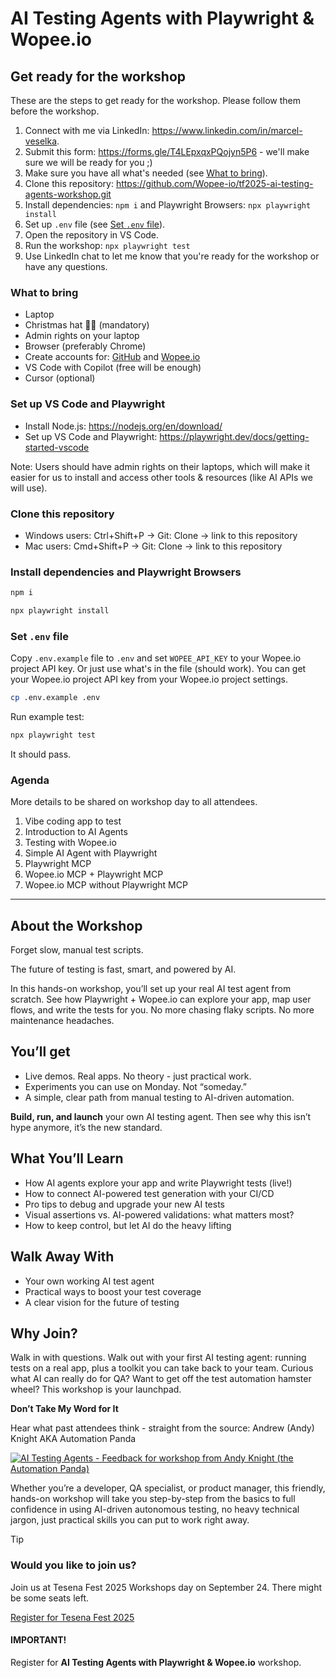 # AI Testing Agents with Playwright &amp; Wopee.io

## Get ready for the workshop

These are the steps to get ready for the workshop. Please follow them before the workshop.

1. Connect with me via LinkedIn: https://www.linkedin.com/in/marcel-veselka.
2. Submit this form: https://forms.gle/T4LEpxqxPQojyn5P6 - we'll make sure we will be ready for you ;)
2. Make sure you have all what's needed (see [What to bring](#what-to-bring)).
3. Clone this repository: https://github.com/Wopee-io/tf2025-ai-testing-agents-workshop.git
4. Install dependencies: `npm i` and Playwright Browsers: `npx playwright install`
5. Set up `.env` file (see [Set `.env` file](#set-env-file)).
6. Open the repository in VS Code.
7. Run the workshop: `npx playwright test`
8. Use LinkedIn chat to let me know that you're ready for the workshop or have any questions.


### What to bring

- Laptop
- Christmas hat 🧑‍🎄 (mandatory)
- Admin rights on your laptop
- Browser (preferably Chrome)
- Create accounts for: [GitHub](https://github.com/) and [Wopee.io](https://wopee.io/)
- VS Code with Copilot (free will be enough) 
- Cursor (optional)

### Set up VS Code and Playwright

- Install Node.js: https://nodejs.org/en/download/
- Set up VS Code and Playwright: https://playwright.dev/docs/getting-started-vscode

Note: Users should have admin rights on their laptops, which will make it easier for us to install and access other tools & resources (like AI APIs we will use).

### Clone this repository

- Windows users: Ctrl+Shift+P -> Git: Clone -> link to this repository
- Mac users: Cmd+Shift+P -> Git: Clone -> link to this repository

### Install dependencies and Playwright Browsers

```bash
npm i

npx playwright install
```

### Set `.env` file

Copy `.env.example` file to `.env` and set `WOPEE_API_KEY` to your Wopee.io project API key. Or just use what's in the file (should work). You can get your Wopee.io project API key from your Wopee.io project settings.

```bash
cp .env.example .env
```

Run example test:

```bash
npx playwright test
```

It should pass.


### Agenda

More details to be shared on workshop day to all attendees.

1. Vibe coding app to test
2. Introduction to AI Agents
3. Testing with Wopee.io
4. Simple AI Agent with Playwright
5. Playwright MCP
6. Wopee.io MCP + Playwright MCP
7. Wopee.io MCP without Playwright MCP


---


## About the Workshop

Forget slow, manual test scripts.

The future of testing is fast, smart, and powered by AI.

In this hands-on workshop, you’ll set up your real AI test agent from scratch. See how Playwright + Wopee.io can explore your app, map user flows, and write the tests for you. No more chasing flaky scripts. No more maintenance headaches.

## You’ll get

- Live demos. Real apps. No theory - just practical work.
- Experiments you can use on Monday. Not “someday.”
- A simple, clear path from manual testing to AI-driven automation.

**Build, run, and launch** your own AI testing agent. Then see why this isn’t hype anymore, it’s the new standard.

## What You’ll Learn

- How AI agents explore your app and write Playwright tests (live!)
- How to connect AI-powered test generation with your CI/CD
- Pro tips to debug and upgrade your new AI tests
- Visual assertions vs. AI-powered validations: what matters most?
- How to keep control, but let AI do the heavy lifting

## Walk Away With

- Your own working AI test agent
- Practical ways to boost your test coverage
- A clear vision for the future of testing

## Why Join?

Walk in with questions. Walk out with your first AI testing agent: running tests on a real app, plus a toolkit you can take back to your team.
Curious what AI can really do for QA? Want to get off the test automation hamster wheel? This workshop is your launchpad.

**Don’t Take My Word for It**

Hear what past attendees think - straight from the source: Andrew (Andy) Knight AKA Automation Panda

[![AI Testing Agents - Feedback for workshop from Andy Knight (the Automation Panda)](https://img.youtube.com/vi/al0B-s9UW4k/hqdefault.jpg)](https://youtu.be/al0B-s9UW4k)


Whether you’re a developer, QA specialist, or product manager, this friendly, hands-on workshop will take you step-by-step from the basics to full confidence in using AI-driven autonomous testing, no heavy technical jargon, just practical skills you can put to work right away.

> [!TIP]
>
> ### Would you like to join us? 
>
> Join us at Tesena Fest 2025 Workshops day on September 24. There might be some seats left.
>
> [Register for Tesena Fest 2025](https://www.tesena.com/tesena-fest-2025/a-189/)
>
> #### IMPORTANT! 
>
> Register for **AI Testing Agents with Playwright &amp; Wopee.io** workshop.
> 
